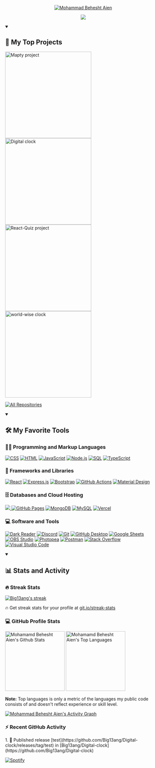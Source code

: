 <p align="center">
  <a href="https://github.com/Big13ang">
    <img src="https://github.com/Big13ang/Big13ang/assets/75197403/8d3d5acf-5ca8-4441-a43b-a7f7594ab0b7" alt="Mohammad Behesht Aien" />
  </a>
</p>

<p align="center">
  <a href="https://github.com/Big13ang/readme-typing-svg">
    <img src="https://readme-typing-svg.demolab.com/?lines=Front-end%20developer;React%20and%20Next%20JS%20Developer;18%2B%20months%20of%20coding%20experience;Always%20learning%20new%20things&font=Fira%20Code&center=true&width=440&height=45&color=f75c7e&vCenter=true&pause=1000&size=22" /></a>
</p>

<details open> 
  <summary><h2>📕 My Top Projects</h2></summary>

  <!-- Small repo cards https://github.com/DenverCoder1/github-readme-stats (fork of anuraghazra/github-readme-stats) -->
  <p align="left">
    <a href="https://github.com/Big13ang/mapty">
    <img width="278" src="https://denvercoder1-github-readme-stats.vercel.app/api/pin/?username=Big13ang&repo=mapty&theme=react&bg_color=1F222E&title_color=F85D7F&hide_border=true&icon_color=F8D866&show_icons=false&show_description=false" alt="Mapty project">
    </a>
    <a href="https://github.com/Big13ang/Digital-clock">
    <img width="278" src="https://denvercoder1-github-readme-stats.vercel.app/api/pin/?username=Big13ang&repo=Digital-clock&theme=react&bg_color=1F222E&title_color=F85D7F&hide_border=true&icon_color=F8D866&show_icons=false&show_description=false" alt="Digital clock">
    </a>
    <a href="https://github.com/Big13ang/React-Quiz">
    <img width="278" src="https://denvercoder1-github-readme-stats.vercel.app/api/pin/?username=Big13ang&repo=React-Quiz&theme=react&bg_color=1F222E&title_color=F85D7F&hide_border=true&icon_color=F8D866&show_icons=false&show_description=false" alt="React-Quiz project">
    </a>
    <a href="https://github.com/Big13ang/world-wise">
    <img width="278" src="https://denvercoder1-github-readme-stats.vercel.app/api/pin/?username=Big13ang&repo=world-wise&theme=react&bg_color=1F222E&title_color=F85D7F&hide_border=true&icon_color=F8D866&show_icons=false&show_description=false" alt="world-wise clock">
  </p>

  <p align="left">
    <a href="https://github.com/Big13ang?tab=repositories"><img alt="All Repositories" title="All Repositories" src="https://custom-icon-badges.demolab.com/badge/-Click%20Here%20For%20All%20My%20Repositories-1F222E?style=for-the-badge&logoColor=white&logo=fork"/></a>
  </p>
</details>

<details open> 
  <summary><h2>🛠️ My Favorite Tools</h2></summary>
  <!-- Some badges are from https://github.com/Ileriayo/markdown-badges -->

  <h3>👨‍💻 Programming and Markup Languages</h3>

  <p>
      <a href="https://github.com/search?q=user%3ADenverCoder1+language%3Acss"><img alt="CSS" src="https://img.shields.io/badge/CSS-1572B6.svg?logo=css3&logoColor=white"></a>
      <a href="https://github.com/search?q=user%3ADenverCoder1+language%3Ahtml"><img alt="HTML" src="https://img.shields.io/badge/HTML-E34F26.svg?logo=html5&logoColor=white"></a>
      <a href="https://github.com/search?q=user%3ADenverCoder1+language%3Ajavascript"><img alt="JavaScript" src="https://img.shields.io/badge/JavaScript-F7DF1E.svg?logo=javascript&logoColor=black"></a>
      <a href="https://github.com/search?q=user%3ADenverCoder1+language%3Ajavascript"><img alt="Node.js" src="https://img.shields.io/badge/Node.js-43853D.svg?logo=node.js&logoColor=white"></a>
      <a href="https://github.com/search?q=user%3ADenverCoder1+language%3Asql"><img alt="SQL" src="https://custom-icon-badges.demolab.com/badge/SQL-025E8C.svg?logo=database&logoColor=white"></a>
      <a href="https://github.com/search?q=user%3ADenverCoder1+language%3AtypeScript"><img alt="TypeScript" src="https://img.shields.io/badge/TypeScript-007ACC.svg?logo=typescript&logoColor=white"></a>
  </p>

  <h3>🧰 Frameworks and Libraries</h3>

  <p>
   <a href="#"><img alt="React" src="https://img.shields.io/badge/React-20232a.svg?logo=react&logoColor=%2361DAFB"></a>
   <a href="#"><img alt="Express.js" src="https://img.shields.io/badge/Express.js-404d59.svg?logo=express&logoColor=white"></a>
      <a href="#"><img alt="Bootstrap" src="https://img.shields.io/badge/Bootstrap-7952B3.svg?logo=bootstrap&logoColor=white"></a>
      <a href="#"><img alt="GitHub Actions" src="https://img.shields.io/badge/GitHub%20Actions-2671E5.svg?logo=github%20actions&logoColor=white"></a>
      <a href="#"><img alt="Material Design" src="https://img.shields.io/badge/Material%20Design-0081CB.svg?logo=material-design&logoColor=white"></a>
  </p>

  <h3>🗄️ Databases and Cloud Hosting</h3>

  <p>
      <a href="#">
      <img src="https://img.shields.io/badge/Cloudflare-fff?style=flat&logo=cloudflare&logoColor=%23F38020" />
      </a>
      <a href="#"><img alt="GitHub Pages" src="https://img.shields.io/badge/GitHub%20Pages-327FC7.svg?logo=github&logoColor=white"></a>
      <a href="#"><img alt="MongoDB" src ="https://img.shields.io/badge/MongoDB-4ea94b.svg?logo=mongodb&logoColor=white"></a>
      <a href="#"><img alt="MySQL" src="https://img.shields.io/badge/MySQL-00f.svg?logo=mysql&logoColor=white"></a>
      <a href="#"><img alt="Vercel" src="https://img.shields.io/badge/Vercel-000000.svg?logo=vercel&logoColor=white"></a>
  </p>

  <h3>💻 Software and Tools</h3>

  <p>
      <a href="#"><img alt="Dark Reader" src="https://img.shields.io/badge/-Dark%20Reader-141E24?logo=dark-reader&logoColor=white"></a>
      <a href="#"><img alt="Discord" src="https://img.shields.io/badge/-Discord-5865F2.svg?logo=discord&logoColor=white"></a>
      <a href="#"><img alt="Git" src="https://img.shields.io/badge/Git-F05033.svg?logo=git&logoColor=white"></a>
      <a href="#"><img alt="GitHub Desktop" src="https://img.shields.io/badge/GitHub%20Desktop-8034A9.svg?logo=github&logoColor=white"></a>
      <a href="#"><img alt="Google Sheets" src="https://img.shields.io/badge/Sheets-34A853.svg?logo=google%20sheets&logoColor=white"></a>
      <a href="#"><img alt="OBS Studio" src="https://img.shields.io/badge/-OBS-302E31?logo=obs-studio&logoColor=white"></a>
      <a href="#"><img alt="Photopea" src="https://img.shields.io/badge/Photopea-18A497?logo=photopea&logoColor=white"></a>
      <a href="#"><img alt="Postman" src="https://img.shields.io/badge/Postman-FF6C37?logo=postman&logoColor=white"></a>
      <a href="#"><img alt="Stack Overflow" src="https://img.shields.io/badge/-Stack%20Overflow-FE7A16?logo=stack-overflow&logoColor=white"></a>
      <a href="#"><img alt="Visual Studio Code" src="https://img.shields.io/badge/Visual%20Studio%20Code-0078d7.svg?logo=visual-studio-code&logoColor=white"></a>
  </p>
</details>

<details open> 
  <summary><h2>📊 Stats and Activity</h2></summary>

  <h3>🔥 Streak Stats</h3>

  <!-- GitHub Readme Streak Stats - https://github.com/DenverCoder1/github-readme-streak-stats -->
  <p>
    <a href="https://github.com/Big13ang/github-readme-streak-stats">
      <img title="🔥 Get streak stats for your profile at git.io/streak-stats" alt="Big13ang's streak" src="https://streak-stats.demolab.com/?user=Big13ang&theme=monokai-metallian&hide_border=true"/>
    </a>
    <p>🔥 Get streak stats for your profile at <a href="https://git.io/streak-stats">git.io/streak-stats</a></p>
  </p>

  <h3>💻 GitHub Profile Stats</h3>

  <!-- https://github.com/anuraghazra/github-readme-stats -->

<a href="https://github.com/Big13ang/github-readme-stats"><img alt="Mohamamd Behesht Aien's Github Stats" src="https://denvercoder1-github-readme-stats.vercel.app/api/?username=Big13ang&show_icons=true&include_all_commits=true&count_private=true&theme=react&hide_border=true&bg_color=1F222E&title_color=F85D7F&icon_color=F8D866" height="192px"/></a>
<a href="https://github.com/Big13ang/github-readme-stats"><img alt="Mohamamd Behesht Aien's Top Languages" src="https://denvercoder1-github-readme-stats.vercel.app/api/top-langs/?username=Big13ang&langs_count=8&layout=compact&theme=react&hide_border=true&bg_color=1F222E&title_color=F85D7F&icon_color=F8D866&hide=Jupyter%20Notebook,Roff" height="192px"/></a>
<br/>

<b>Note:</b> Top languages is only a metric of the languages my public code consists of and doesn't reflect experience or skill level.

  <!-- https://github.com/ashutosh00710/github-readme-activity-graph -->

<a href="https://github.com/ashutosh00710/github-readme-activity-graph"><img alt="Mohammad Behesht Aien's Activity Graph" src="https://github-readme-activity-graph.vercel.app/graph/?username=Big13ang&bg_color=1F222E&color=F8D866&line=F85D7F&point=FFFFFF&hide_border=true" /></a>

   <!-- https://github.com/jamesgeorge007/github-activity-readme -->
  <h3>⚡ Recent GitHub Activity</h3>
  <!--START_SECTION:activity-->
1. 🚀 Published release [test](https://github.com/Big13ang/Digital-clock/releases/tag/test) in [Big13ang/Digital-clock](https://github.com/Big13ang/Digital-clock)
<!--END_SECTION:activity-->
  
</details>

<!-- Spotify :) -->

[![Spotify](https://spotify-now-playing-git-main-mmd-ayin.vercel.app/api/spotify)](https://open.spotify.com/user/31z4draopxax3fb7txladmkqrsqq)
